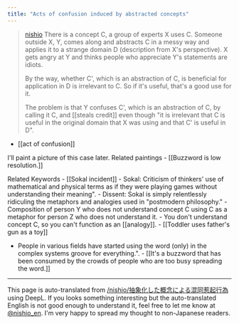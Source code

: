 ```yaml
---
title: "Acts of confusion induced by abstracted concepts"
---
```


> [nishio](https://twitter.com/nishio/status/1646195927861071872) There is a concept C, a group of experts X uses C. Someone outside X, Y, comes along and abstracts C in a messy way and applies it to a strange domain D (description from X's perspective).
>  X gets angry at Y and thinks people who appreciate Y's statements are idiots.
>
>  By the way, whether C', which is an abstraction of C, is beneficial for application in D is irrelevant to C.
> So if it's useful, that's a good use for it.
>
>  The problem is that Y confuses C', which is an abstraction of C, by calling it C, and [[steals credit]] even though "it is irrelevant that C is useful in the original domain that X was using and that C' is useful in D".

- [[act of confusion]]


I'll paint a picture of this case later.
Related paintings
    - [[Buzzword is low resolution.]]

Related Keywords
    - [[Sokal incident]]
    - Sokal: Criticism of thinkers' use of mathematical and physical terms as if they were playing games without understanding their meaning".
    - Dissent: Sokal is simply relentlessly ridiculing the metaphors and analogies used in "postmodern philosophy."
    - Composition of person Y who does not understand concept C using C as a metaphor for person Z who does not understand it.
        - You don't understand concept C, so you can't function as an [[analogy]].
    - [[Toddler uses father's gun as a toy]]
- People in various fields have started using the word (only) in the complex systems groove for everything.".
        - [[It's a buzzword that has been consumed by the crowds of people who are too busy spreading the word.]]

---
This page is auto-translated from [/nishio/抽象化した概念による混同惹起行為](https://scrapbox.io/nishio/抽象化した概念による混同惹起行為) using DeepL. If you looks something interesting but the auto-translated English is not good enough to understand it, feel free to let me know at [@nishio_en](https://twitter.com/nishio_en). I'm very happy to spread my thought to non-Japanese readers.
